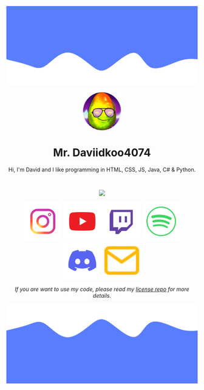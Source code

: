![Header](./resources/header.png)
<p align="center">
    <img src="./resources/mango_80s.png" width="100">
</p>

<h1 align="center">Mr. Daviidkoo4074</h1>
<p align="center">Hi, I'm David and I like programming in HTML, CSS, JS, Java, C# & Python.</p>

<br />

<p align="center">
 <img src="https://github-readme-stats.vercel.app/api?username=daviidkoo4074&hide_title=true&count_private=true&show_icons=true&theme=github_dark&hide_border=true&bg_color=00000000"/>
</p>

<p float="left" align="center">
    <a href="https://www.instagram.com/eric_golde/" title="Instagram"><img src="./resources/Instagram.svg" width="100"></a>
    <a href="https://www.youtube.com/egold555" title="YouTube"><img src="./resources/YouTube.svg" width="100"></a>
    <a href="https://twitch.tv/ericgolde555" title="Twitch"><img src="./resources/Twitch.svg" width="100"></a>
    <a href="https://open.spotify.com/user/eric_golde" title="Spotify"><img src="./resources/Spotify.svg" width="100"></a>
    <a href="https://discord.gg/M3PAyyy" title="Discord"><img src="./resources/Discord.svg" width="100"></a>
    <a href="mailto:mudrostdosveta@gmail.com?subject=Hi!" title="Email me"><img src="./resources/Email.svg" width="100"></a>
</p>

<p align="center"><i>If you are want to use my code, please read my <a href="https://github.com/daviidkoo4074/License">license repo</a> for more details.</i></p>

![Footer](./resources/footer.png)
